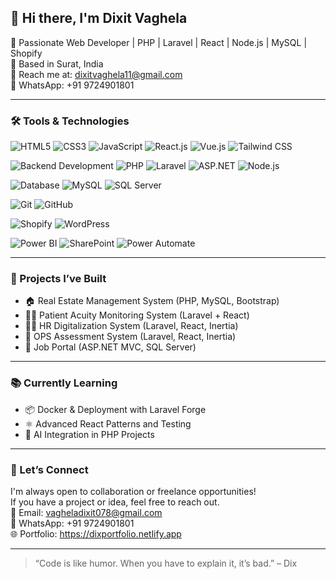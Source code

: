 ## 👋 Hi there, I'm Dixit Vaghela

🚀 Passionate Web Developer | PHP | Laravel | React | Node.js | MySQL | Shopify  
📍 Based in Surat, India  
📧 Reach me at: dixitvaghela11@gmail.com  
📱 WhatsApp: +91 9724901801  

---

### 🛠️ Tools & Technologies
<!-- Frontend -->
![HTML5](https://img.shields.io/badge/-HTML5-E34F26?style=flat&logo=html5&logoColor=white)
![CSS3](https://img.shields.io/badge/-CSS3-1572B6?style=flat&logo=css3&logoColor=white)
![JavaScript](https://img.shields.io/badge/-JavaScript-F7DF1E?style=flat&logo=javascript&logoColor=black)
![React.js](https://img.shields.io/badge/-React-61DAFB?style=flat&logo=react&logoColor=black)
![Vue.js](https://img.shields.io/badge/-Vue.js-4FC08D?style=flat&logo=vue.js&logoColor=white)
![Tailwind CSS](https://img.shields.io/badge/-Tailwind%20CSS-38B2AC?style=flat&logo=tailwind-css&logoColor=white)

<!-- Backend -->
![Backend Development](https://img.shields.io/badge/-Backend%20Development-6DB33F?style=flat&logo=server&logoColor=white)
![PHP](https://img.shields.io/badge/-PHP-777BB4?style=flat&logo=php&logoColor=white)
![Laravel](https://img.shields.io/badge/-Laravel-FF2D20?style=flat&logo=laravel&logoColor=white)
![ASP.NET](https://img.shields.io/badge/-ASP.NET-512BD4?style=flat&logo=.net&logoColor=white)
![Node.js](https://img.shields.io/badge/-Node.js-339933?style=flat&logo=node.js&logoColor=white)

<!-- Database -->
![Database](https://img.shields.io/badge/-Database-4DB33D?style=flat&logo=database&logoColor=white)
![MySQL](https://img.shields.io/badge/-MySQL-4479A1?style=flat&logo=mysql&logoColor=white)
![SQL Server](https://img.shields.io/badge/-SQL%20Server-CC2927?style=flat&logo=microsoft-sql-server&logoColor=white)

<!-- DevOps -->
![Git](https://img.shields.io/badge/-Git-F05032?style=flat&logo=git&logoColor=white)
![GitHub](https://img.shields.io/badge/-GitHub-181717?style=flat&logo=github&logoColor=white)

<!-- CMS / E-commerce -->
![Shopify](https://img.shields.io/badge/-Shopify-7AB55C?style=flat&logo=shopify&logoColor=white)
![WordPress](https://img.shields.io/badge/-WordPress-21759B?style=flat&logo=wordpress&logoColor=white)

<!-- Microsoft / BI -->
![Power BI](https://img.shields.io/badge/-Power%20BI-F2C811?style=flat&logo=power-bi&logoColor=black)
![SharePoint](https://img.shields.io/badge/-SharePoint-0078D4?style=flat&logo=microsoft-sharepoint&logoColor=white)
![Power Automate](https://img.shields.io/badge/-Power%20Automate-0066FF?style=flat&logo=microsoft-power-automate&logoColor=white)

---

### 💼 Projects I’ve Built

- 🏠 Real Estate Management System (PHP, MySQL, Bootstrap)  
- 👨‍⚕️ Patient Acuity Monitoring System (Laravel + React)  
- 👩‍💼 HR Digitalization System (Laravel, React, Inertia)  
- 🧾 OPS Assessment System (Laravel, React, Inertia)  
- 🏢 Job Portal (ASP.NET MVC, SQL Server) 

---

### 📚 Currently Learning

- 📦 Docker & Deployment with Laravel Forge  
- ⚛️ Advanced React Patterns and Testing  
- 🤖 AI Integration in PHP Projects

---

### 🤝 Let’s Connect

I'm always open to collaboration or freelance opportunities!  
If you have a project or idea, feel free to reach out.  
📧 Email: vagheladixit078@gmail.com  
📱 WhatsApp: +91 9724901801  
🌐 Portfolio: https://dixportfolio.netlify.app

---

> “Code is like humor. When you have to explain it, it’s bad.” – Dix
